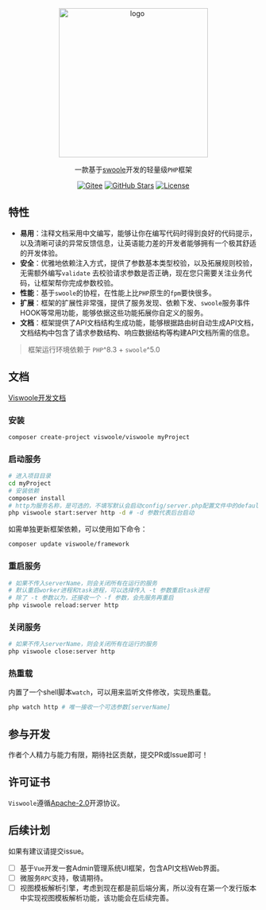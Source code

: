 <div align="center" style="text-align: center;margin-top:24px">
<img alt="logo" style="width: 300px;" src="https://viswoole.com/logo_empty_bg.png?d=1">
<br>

一款基于[swoole](https://www.swoole.com/)开发的轻量级`PHP`框架

[![Gitee](https://img.shields.io/badge/Gitee-blue?style=flat-square&logo=Gitee)](https://gitee.com/viswoole/viswoole)
[![GitHub Stars](https://img.shields.io/github/stars/viswoole/viswoole?style=flat-square&logo=Github)](https://github.com/viswoole/viswoole)
[![License](https://img.shields.io/badge/License-Apache%202.0-blue?style=flat-square)](http://www.apache.org/licenses/LICENSE-2.0)
</div>

## 特性

- **易用**：注释文档采用中文编写，能够让你在编写代码时得到良好的代码提示，以及清晰可读的异常反馈信息，让英语能力差的开发者能够拥有一个极其舒适的开发体验。
- **安全**：优雅地依赖注入方式，提供了参数基本类型校验，以及拓展规则校验，无需额外编写`validate`
  去校验请求参数是否正确，现在您只需要关注业务代码，让框架帮你完成参数校验。
- **性能**：基于`swoole`的协程，在性能上比`PHP`原生的`fpm`要快很多。
- **扩展**：框架的扩展性非常强，提供了服务发现、依赖下发、`swoole`服务事件HOOK等常用功能，能够依据这些功能拓展你自定义的服务。
- **文档**：框架提供了API文档结构生成功能，能够根据路由树自动生成API文档，文档结构中包含了请求参数结构、响应数据结构等构建API文档所需的信息。

> 框架运行环境依赖于 `PHP`^8.3 + `swoole`^5.0

## 文档

[Viswoole开发文档](https://viswoole.com/docs/)

### 安装

```bash
composer create-project viswoole/viswoole myProject
```

### 启动服务

```bash
# 进入项目目录
cd myProject
# 安装依赖
composer install
# http为服务名称，是可选的，不填写默认会启动config/server.php配置文件中的default_start_server
php viswoole start:server http -d # -d 参数代表后台启动
```

如需单独更新框架依赖，可以使用如下命令：

```bash
composer update viswoole/framework
```

### 重启服务

```bash
# 如果不传入serverName，则会关闭所有在运行的服务
# 默认重启worker进程和task进程，可以选择传入 -t 参数重启task进程
# 除了 -t 参数以为，还接收一个 -f 参数，会先服务再重启
php viswoole reload:server http
```

### 关闭服务

```bash
# 如果不传入serverName，则会关闭所有在运行的服务
php viswoole close:server http
```

### 热重载

内置了一个shell脚本`watch`，可以用来监听文件修改，实现热重载。

```bash
php watch http # 唯一接收一个可选参数[serverName]
```

## 参与开发

作者个人精力与能力有限，期待社区贡献，提交PR或Issue即可！

## 许可证书

`Viswoole`遵循[Apache-2.0](LICENSE)开源协议。

## 后续计划

如果有建议请提交issue。

- [ ] 基于`Vue`开发一套Admin管理系统UI框架，包含API文档Web界面。
- [ ] 微服务`RPC`支持，敬请期待。
- [ ] 视图模板解析引擎，考虑到现在都是前后端分离，所以没有在第一个发行版本中实现视图模板解析功能，该功能会在后续完善。
